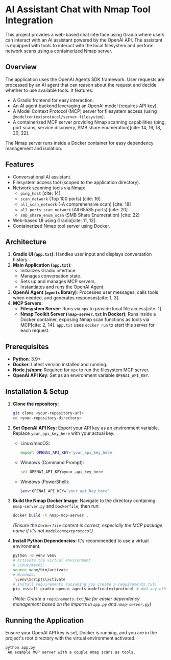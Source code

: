 # AI Assistant Chat with Nmap Tool Integration

This project provides a web-based chat interface using Gradio where users can interact with an AI assistant powered by the OpenAI API. The assistant is equipped with tools to interact with the local filesystem and perform network scans using a containerized Nmap server.

## Overview

The application uses the OpenAI Agents SDK framework. User requests are processed by an AI agent that can reason about the request and decide whether to use available tools. It features:

* A Gradio frontend for easy interaction.
* An AI agent backend leveraging an OpenAI model (requires API key).
* A Model Context Protocol (MCP) server for filesystem access (using `@modelcontextprotocol/server-filesystem`).
* A containerized MCP server providing Nmap scanning capabilities (ping, port scans, service discovery, SMB share enumeration)[cite: 14, 16, 18, 20, 22].

The Nmap server runs inside a Docker container for easy dependency management and isolation.

## Features

* Conversational AI assistant.
* Filesystem access tool (scoped to the application directory).
* Network scanning tools via Nmap:
    * `ping_host` [cite: 14]
    * `scan_network` (Top 100 ports) [cite: 16]
    * `all_scan_network` (-A comprehensive scan) [cite: 18]
    * `all_ports_scan_network` (All 65535 ports) [cite: 20]
    * `smb_share_enum_scan` (SMB Share Enumeration) [cite: 22]
* Web-based UI using Gradio[cite: 11, 12].
* Containerized Nmap tool server using Docker.

## Architecture

1.  **Gradio UI (`app.txt`)**: Handles user input and displays conversation history.
2.  **Main Application (`app.txt`)**:
    * Initializes Gradio interface.
    * Manages conversation state.
    * Sets up and manages MCP servers.
    * Instantiates and runs the OpenAI Agent.
3.  **OpenAI Agent (`agents` library)**: Processes user messages, calls tools when needed, and generates responses[cite: 1, 3].
4.  **MCP Servers**:
    * **Filesystem Server**: Runs via `npx` to provide local file access[cite: 1].
    * **Nmap Toolkit Server (`nmap-server.txt` in Docker)**: Runs inside a Docker container, exposing Nmap scan functions as tools via MCP[cite: 2, 14]. `app.txt` uses `docker run` to start this server for each request.

## Prerequisites

* **Python**: 3.9+
* **Docker**: Latest version installed and running.
* **Node.js/npm**: Required for `npx` to run the filesystem MCP server.
* **OpenAI API Key**: Set as an environment variable `OPENAI_API_KEY`.

## Installation & Setup

1.  **Clone the repository:**
    ```bash
    git clone <your-repository-url>
    cd <your-repository-directory>
    ```

2.  **Set OpenAI API Key:**
    Export your API key as an environment variable. Replace `your_api_key_here` with your actual key.
    * Linux/macOS:
        ```bash
        export OPENAI_API_KEY='your_api_key_here'
        ```
    * Windows (Command Prompt):
        ```bash
        set OPENAI_API_KEY=your_api_key_here
        ```
    * Windows (PowerShell):
        ```bash
        $env:OPENAI_API_KEY='your_api_key_here'
        ```

3.  **Build the Nmap Docker Image:**
    Navigate to the directory containing `nmap-server.py` and `Dockerfile`, then run:
    ```bash
    docker build -t nmap-mcp-server .
    ```
    *(Ensure the `Dockerfile` content is correct, especially the MCP package name if it's not `modelcontextprotocol`)*

4.  **Install Python Dependencies:**
    It's recommended to use a virtual environment.
    ```bash
    python -m venv venv
    # Activate the virtual environment
    # Linux/macOS:
    source venv/bin/activate
    # Windows:
    .\venv\Scripts\activate
    # Install requirements (assuming you create a requirements.txt)
    pip install gradio openai agents modelcontextprotocol # Add any other specific dependencies from app.py/nmap-server.py
    ```
    *(Note: Create a `requirements.txt` file for easier dependency management based on the imports in `app.py` and `nmap-server.py`)*

## Running the Application

Ensure your OpenAI API key is set, Docker is running, and you are in the project's root directory with the virtual environment activated.

```bash
python app.py
 An example MCP server with a couple nmap scans as tools.
